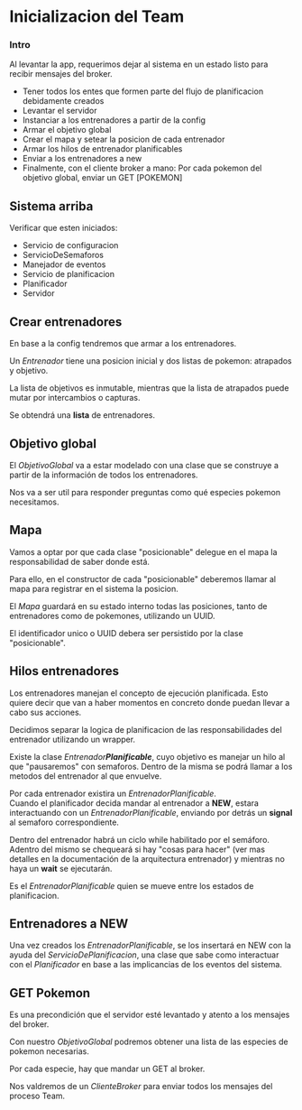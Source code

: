 # Inicializacion del Team

### Intro

Al levantar la app, requerimos dejar al sistema en un estado listo para recibir mensajes del broker.  

* Tener todos los entes que formen parte del flujo de planificacion debidamente creados
* Levantar el servidor
* Instanciar a los entrenadores a partir de la config
* Armar el objetivo global
* Crear el mapa y setear la posicion de cada entrenador
* Armar los hilos de entrenador planificables
* Enviar a los entrenadores a new
* Finalmente, con el cliente broker a mano: Por cada pokemon del objetivo global, enviar un GET \[POKEMON\]
    

## Sistema arriba

Verificar que esten iniciados:
   * Servicio de configuracion
   * ServicioDeSemaforos
   * Manejador de eventos
   * Servicio de planificacion
   * Planificador
   * Servidor
   
## Crear entrenadores

En base a la config tendremos que armar a los entrenadores.

Un _Entrenador_ tiene una posicion inicial y dos listas de pokemon: atrapados y objetivo.

La lista de objetivos es inmutable, mientras que la lista de atrapados puede mutar por intercambios o capturas.

Se obtendrá una **lista** de entrenadores.

## Objetivo global

El _ObjetivoGlobal_ va a estar modelado con una clase que se construye
a partir de la información de todos los entrenadores.

Nos va a ser util para responder preguntas como qué especies pokemon necesitamos.

## Mapa

Vamos a optar por que cada clase "posicionable" delegue en el mapa la responsabilidad de saber donde está.  

Para ello, en el constructor de cada "posicionable" deberemos llamar al mapa para registrar en el sistema la posicion.  

El _Mapa_ guardará en su estado interno todas las posiciones, tanto de entrenadores como de pokemones, utilizando un UUID.  

El identificador unico o UUID debera ser persistido por la clase "posicionable".

## Hilos entrenadores

Los entrenadores manejan el concepto de ejecución planificada. Esto quiere decir que van a haber momentos en concreto
donde puedan llevar a cabo sus acciones.  

Decidimos separar la logica de planificacion de las responsabilidades del entrenador utilizando un wrapper.  

Existe la clase _Entrenador**Planificable**_, cuyo objetivo es manejar un hilo al que "pausaremos" con semaforos.
Dentro de la misma se podrá llamar a los metodos del entrenador al que envuelve.

Por cada entrenador existira un _EntrenadorPlanificable_.  
Cuando el planificador decida mandar al entrenador a **NEW**, estara interactuando con un _EntrenadorPlanificable_, 
enviando por detrás un **signal** al semaforo correspondiente.  

Dentro del entrenador habrá un ciclo while habilitado por el semáforo. Adentro del mismo se chequeará si hay
"cosas para hacer" (ver mas detalles en la documentación de la arquitectura entrenador) y mientras no haya un **wait**
se ejecutarán.

Es el _EntrenadorPlanificable_ quien se mueve entre los estados de planificacion.

## Entrenadores a NEW

Una vez creados los _EntrenadorPlanificable_, se los insertará en NEW con la ayuda del _ServicioDePlanificacion_,
una clase que sabe como interactuar con el _Planificador_ en base a las implicancias de los eventos del sistema.


## GET Pokemon

Es una precondición que el servidor esté levantado y atento a los mensajes del broker.  

Con nuestro _ObjetivoGlobal_ podremos obtener una lista de las especies de pokemon necesarias.

Por cada especie, hay que mandar un GET al broker.  

Nos valdremos de un _ClienteBroker_ para enviar todos los mensajes del proceso Team.


